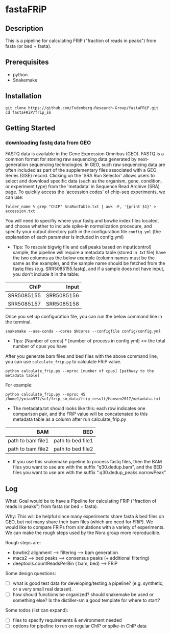 # fastaFRiP

## Description
This is a pipeline for calculating FRiP ("fraction of reads in peaks") from fasta (or bed + fasta).

## Prerequisites
- python
- Snakemake

## Installation
```
git clone https://github.com/Fudenberg-Research-Group/fastaFRiP.git
cd fastaFRiP/frip_sm
```
## Getting Started

### downloading fastq data from GEO
FASTQ data is available in the Gene Expression Omnibus (GEO). FASTQ is a common format for storing raw sequencing data generated by next-generation sequencing technologies. In GEO, such raw sequencing data are often included as part of the supplementary files associated with a GEO Series (GSE) record. Clicking on the 'SRA Run Selector' allows users to select and download specific data (such as the organism, gene, condition, or experiment type) from the 'metadata' in Sequence Read Archive (SRA) page. 
To quickly access the 'accession codes' of chip-seq experiments, we can use:
```
folder_name % grep "ChIP" SraRunTable.txt | awk -F, '{print $1}' > accession.txt
```

You will need to specifiy where your fastq and bowtie index files located, and choose whether to include spike-in normalization procedure, and specify your output directory path in the configuration file `config.yml` (the explanation of each parameter is included in config.yml)

* Tips: To rescale bigwig file and call peaks based on input(control) sample, the pipeline will require a metadata table (stored in .txt file) have the two columns as the below example (column names must be the same as the example), and the sample name should be fetched from the fastq files (e.g. SRR5085155.fastq), and if a sample does not have input, you don't include it in the table:

<center>

|        ChIP|       Input|
|-----------:|-----------:|
| SRR5085155 | SRR5085156 |
| SRR5085157 | SRR5085158 |
</center>

Once you set up configuration file, you can run the below command line in the terminal.

```
snakemake --use-conda --cores $Ncores --configfile config/config.yml
```
* Tips: [Number of cores] * [number of process in config.yml] <= the total number of cpus you have

After you generate bam files and bed files with the above command line, you can use `calculate_frip.py` to calculate FRiP value.
```
python calculate_frip.py --nproc [number of cpus] [pathway to the metadata table]
```
For example:
```
python calculate_frip.py --nproc 45 /home1/yxiao977/sc1/frip_sm_data/frip_result/Hansen2017/metadata.txt
```
* The metadata.txt should looks like this: each row indicates one comparison pair, and the FRiP value will be concatenated to this metadata table as a column after run calculate_frip.py

<center>

|                BAM|                BED|
|------------------:|------------------:|
| path to bam file1 | path to bed file1 |
| path to bam file2 | path to bed file2 |

</center>

* If you use this snakemake pipeline to process fastq files, then the BAM files you want to use are with the suffix "q30.dedup.bam", and the BED files you want to use are with the suffix ".q30.dedup_peaks.narrowPeak"

## Log
What: Goal would be to have a Pipeline for calculating FRiP ("fraction of reads in peaks") from fasta (or bed + fasta). 

Why: This will be helpful since many experiments share fasta & bed files on GEO, but not many share their bam files (which are need for FRiP).
We would like to compare FRiPs from simulations with a variety of experiments. We can make the rough steps used by the Nora group more reproducible.

Rough steps are:
- bowtie2 alignment --> filtering --> bam generation
- macs2 --> bed peaks --> consensus peaks (+ additional filtering)
- deeptools.countReadsPerBin ( bam, bed) --> FRiP 

Some design questions:
- [ ] what is good test data for developing/testing a pipeline? (e.g. synthetic, or a very small real dataset).
- [ ] how should functions be organized? should snakemake be used or something else? Is the distiller-sm a good template for where to start?

Some todos (list can expand):
- [ ] files to specify requirements & environment needed
- [ ] options for pipeline to run on regular ChIP or spike-in ChIP data
